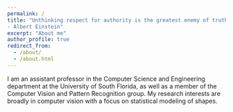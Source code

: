 ```yaml
---
permalink: /
title: "Unthinking respect for authority is the greatest enemy of truth.
- Albert Einstein"
excerpt: "About me"
author_profile: true
redirect_from: 
  - /about/
  - /about.html
---
```


I am an assistant professor in the Computer Science and Engineering department at the University of South Florida, as well as a member of the Computer Vision and Pattern Recognition group. My research interests are broadly in computer vision with a focus on statistical modeling of shapes.
